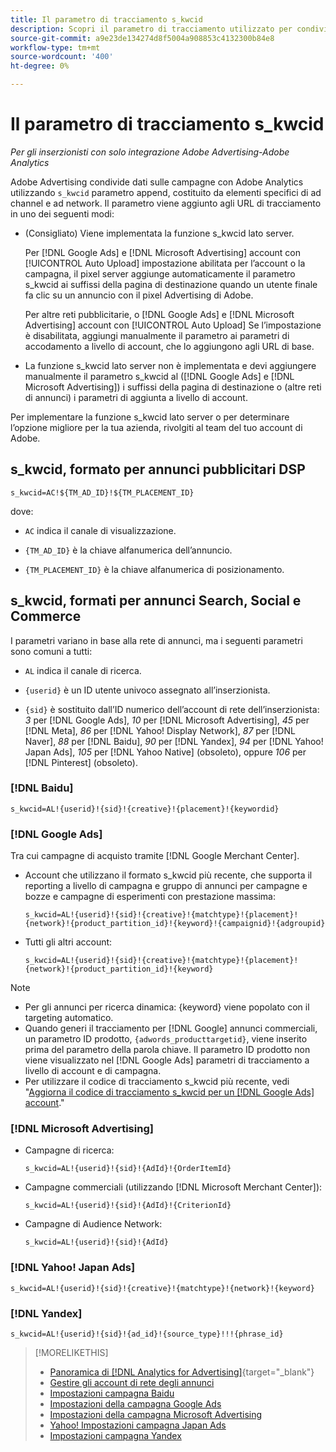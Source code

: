 ```yaml
---
title: Il parametro di tracciamento s_kwcid
description: Scopri il parametro di tracciamento utilizzato per condividere i dati degli Adobi Advertising con Adobe Analytics.
source-git-commit: a9e23de134274d8f5004a908853c4132300b84e8
workflow-type: tm+mt
source-wordcount: '400'
ht-degree: 0%

---
```


# Il parametro di tracciamento s_kwcid

*Per gli inserzionisti con solo integrazione Adobe Advertising-Adobe Analytics*

<!-- Where should this go? It probably belongs in the Analytics integration chapter, but I'll need to fit it in/create context around it/explain more about implementation and how this works.  SPECIFICALLY, I'll need to update the second section that explains when/where to add the code for DSP clients. -->

Adobe Advertising condivide dati sulle campagne con Adobe Analytics utilizzando `s_kwcid` parametro append, costituito da elementi specifici di ad channel e ad network. Il parametro viene aggiunto agli URL di tracciamento in uno dei seguenti modi:

* (Consigliato<!--; the only option for Advertising DSP-->) Viene implementata la funzione s_kwcid lato server.

  Per [!DNL Google Ads] e [!DNL Microsoft Advertising] account con [!UICONTROL Auto Upload] impostazione abilitata per l’account o la campagna, il pixel server aggiunge automaticamente il parametro s_kwcid ai suffissi della pagina di destinazione quando un utente finale fa clic su un annuncio <!-- click a search ad or views a display ad --> con il pixel Advertising di Adobe.

  Per altre reti pubblicitarie, o [!DNL Google Ads] e [!DNL Microsoft Advertising] account con [!UICONTROL Auto Upload] Se l’impostazione è disabilitata, aggiungi manualmente il parametro ai parametri di accodamento a livello di account, che lo aggiungono agli URL di base.

* <!-- (Search, Social, & Commerce only) -->La funzione s_kwcid lato server non è implementata e devi aggiungere manualmente il parametro s_kwcid al ([!DNL Google Ads] e [!DNL Microsoft Advertising]) i suffissi della pagina di destinazione o (altre reti di annunci) i parametri di aggiunta a livello di account.

Per implementare la funzione s_kwcid lato server o per determinare l’opzione migliore per la tua azienda, rivolgiti al team del tuo account di Adobe.

## s_kwcid, formato per annunci pubblicitari DSP

`s_kwcid=AC!${TM_AD_ID}!${TM_PLACEMENT_ID}`

dove:

* `AC` indica il canale di visualizzazione.

* `{TM_AD_ID}` è la chiave alfanumerica dell’annuncio.

* `{TM_PLACEMENT_ID}` è la chiave alfanumerica di posizionamento.

## s_kwcid, formati per annunci Search, Social e Commerce

I parametri variano in base alla rete di annunci, ma i seguenti parametri sono comuni a tutti:

* `AL` indica il canale di ricerca. <!-- what about social/Facebook, and display ads on Google (like Gmail, YouTube)? -->

* `{userid}` è un ID utente univoco assegnato all’inserzionista.

* `{sid}` è sostituito dall’ID numerico dell’account di rete dell’inserzionista: *3* per [!DNL Google Ads], *10* per [!DNL Microsoft Advertising], *45* per [!DNL Meta], *86* per [!DNL Yahoo! Display Network], *87* per [!DNL Naver], *88* per [!DNL Baidu], *90* per [!DNL Yandex], *94* per [!DNL Yahoo! Japan Ads], *105* per [!DNL Yahoo Native] (obsoleto), oppure *106* per [!DNL Pinterest] (obsoleto).

### [!DNL Baidu]

`s_kwcid=AL!{userid}!{sid}!{creative}!{placement}!{keywordid}`

### [!DNL Google Ads]

Tra cui campagne di acquisto tramite [!DNL Google Merchant Center].

* Account che utilizzano il formato s_kwcid più recente, che supporta il reporting a livello di campagna e gruppo di annunci per campagne e bozze e campagne di esperimenti con prestazione massima:

  `s_kwcid=AL!{userid}!{sid}!{creative}!{matchtype}!{placement}!{network}!{product_partition_id}!{keyword}!{campaignid}!{adgroupid}`

* Tutti gli altri account:

  `s_kwcid=AL!{userid}!{sid}!{creative}!{matchtype}!{placement}!{network}!{product_partition_id}!{keyword}`

>[!NOTE]
>
>* Per gli annunci per ricerca dinamica: {keyword} viene popolato con il targeting automatico.
>* Quando generi il tracciamento per [!DNL Google] annunci commerciali, un parametro ID prodotto, `{adwords_producttargetid}`, viene inserito prima del parametro della parola chiave. Il parametro ID prodotto non viene visualizzato nel [!DNL Google Ads] parametri di tracciamento a livello di account e di campagna.
>* Per utilizzare il codice di tracciamento s_kwcid più recente, vedi &quot;[Aggiorna il codice di tracciamento s_kwcid per un [!DNL Google Ads] account](/help/search-social-commerce/campaign-management/accounts/update-skwcid-google.md).&quot;

<!--

### [!DNL Meta]

`s_kwcid=AL!{userid}!{sid}!{{ad.id}}!{{campaign.id}}!{{adset.id}}`

where:

* `{{ad.id}}` is the unique numeric ID for the ad/creative.

* `{{campaign.id}}` is the unique ID for the campaign.

* `{{adset.id}}` is the unique ID for the ad set.

-->

### [!DNL Microsoft Advertising]

* Campagne di ricerca:

  `s_kwcid=AL!{userid}!{sid}!{AdId}!{OrderItemId}`

* Campagne commerciali (utilizzando [!DNL Microsoft Merchant Center]):

  `s_kwcid=AL!{userid}!{sid}!{AdId}!{CriterionId}`

* Campagne di Audience Network:

  `s_kwcid=AL!{userid}!{sid}!{AdId}`

### [!DNL Yahoo! Japan Ads]

`s_kwcid=AL!{userid}!{sid}!{creative}!{matchtype}!{network}!{keyword}`

### [!DNL Yandex]

`s_kwcid=AL!{userid}!{sid}!{ad_id}!{source_type}!!!{phrase_id}`

>[!MORELIKETHIS]
>
>* [Panoramica di [!DNL Analytics for Advertising]](/help/integrations/analytics/overview.md){target="_blank"}
>* [Gestire gli account di rete degli annunci](/help/search-social-commerce/campaign-management/accounts/ad-network-account-manage.md)
>* [Impostazioni campagna Baidu](/help/search-social-commerce/campaign-management/campaigns/campaign-settings-baidu.md)
>* [Impostazioni della campagna Google Ads](/help/search-social-commerce/campaign-management/campaigns/campaign-settings-google.md)
>* [Impostazioni della campagna Microsoft Advertising](/help/search-social-commerce/campaign-management/campaigns/campaign-settings-microsoft.md)
>* [Yahoo! Impostazioni campagna Japan Ads](/help/search-social-commerce/campaign-management/campaigns/campaign-settings-yahoo-japan.md)
>* [Impostazioni campagna Yandex](/help/search-social-commerce/campaign-management/campaigns/campaign-settings-yandex.md)
